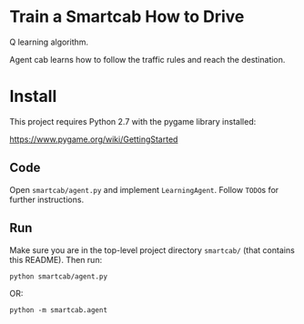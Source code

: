 # Train a Smartcab How to Drive

Q learning algorithm. 

Agent cab learns how to follow the traffic rules and reach the destination. 

# Install

This project requires Python 2.7 with the pygame library installed:

https://www.pygame.org/wiki/GettingStarted

## Code

Open `smartcab/agent.py` and implement `LearningAgent`. Follow `TODO`s for further instructions.

## Run

Make sure you are in the top-level project directory `smartcab/` (that contains this README). Then run:

```python smartcab/agent.py```

OR:

```python -m smartcab.agent```
